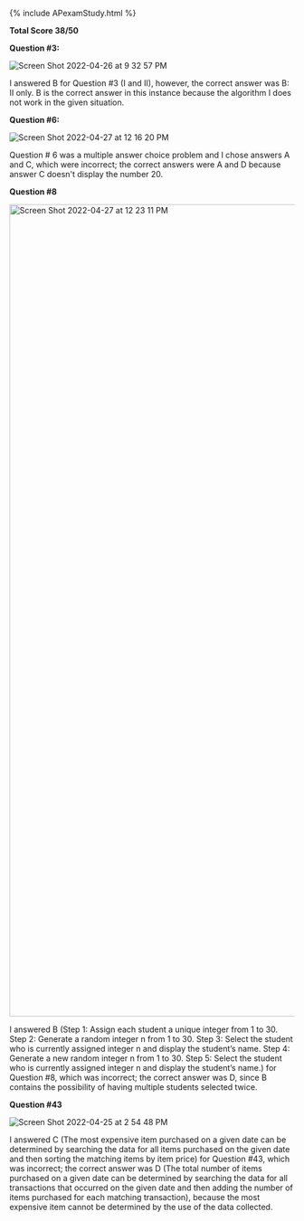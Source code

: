 {% include APexamStudy.html %}


**Total Score 38/50**


**Question #3:**

![Screen Shot 2022-04-26 at 9 32 57 PM](https://user-images.githubusercontent.com/86858869/165441339-b4a47ef7-5b87-4a83-b751-36d5d4ee4fed.png)


I answered B for Question #3 (I and II), however, the correct answer was B: II only. B is the correct answer in this instance because the algorithm I does not work in the given situation.


**Question #6:**

![Screen Shot 2022-04-27 at 12 16 20 PM](https://user-images.githubusercontent.com/86858869/165602892-40a97f52-6780-4141-8c7c-203112fc367a.png)

Question # 6 was a multiple answer choice problem and I chose answers A and C, which were incorrect; the correct answers were A and D because answer C doesn't display the number 20.

**Question #8**

<img width="1437" alt="Screen Shot 2022-04-27 at 12 23 11 PM" src="https://user-images.githubusercontent.com/86858869/165604148-39bba28b-46db-4d74-b55b-3b0147ad6bc4.png">

I answered B (Step 1:
Assign each student a unique integer from 1 to 30. Step 2: Generate a random integer n from 1 to 30. Step 3: Select the student who is currently assigned integer n and display the student’s name. Step 4: Generate a new random integer n from 1 to 30. Step 5: Select the student who is currently assigned integer n and display the student’s name.) for Question #8, which was incorrect; the correct answer was D, since B contains the possibility of having multiple students selected twice.

**Question #43**

![Screen Shot 2022-04-25 at 2 54 48 PM](https://user-images.githubusercontent.com/86858869/165181524-2fcf50a1-0c2d-4dd9-8989-d472e247aa5c.png)

I answered C (The most expensive item purchased on a given date can be determined by searching the data for all items purchased on the given date and then sorting the matching items by item price) for Question #43, which was incorrect; the correct answer was D (The total number of items purchased on a given date can be determined by searching the data for all transactions that occurred on the given date and then adding the number of items purchased for each matching transaction), because the most expensive item cannot be determined by the use of the data collected.
